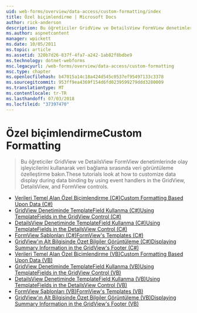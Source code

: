 ```yaml
---
uid: web-forms/overview/data-access/custom-formatting/index
title: Özel biçimlendirme | Microsoft Docs
author: rick-anderson
description: Bu öğreticiler GridView ve DetailsView FormView denetimlerinde olay işleyicilerini kullanarak veri bağlama sırasında veri görüntüleme özelleştirme bakın.
ms.author: aspnetcontent
manager: wpickett
ms.date: 10/05/2011
ms.topic: article
ms.assetid: 320b7d26-837f-4fa7-a242-1ab82f8bdbe9
ms.technology: dotnet-webforms
msc.legacyurl: /web-forms/overview/data-access/custom-formatting
msc.type: chapter
ms.openlocfilehash: b47015a14c18a424d545c0537ef95497133c3378
ms.sourcegitcommit: 953ff9ea4369f154d6fd0239599279ddd3280009
ms.translationtype: MT
ms.contentlocale: tr-TR
ms.lasthandoff: 07/03/2018
ms.locfileid: "37397470"
---
```

<a name="custom-formatting"></a><span data-ttu-id="59fff-103">Özel biçimlendirme</span><span class="sxs-lookup"><span data-stu-id="59fff-103">Custom Formatting</span></span>
====================
> <span data-ttu-id="59fff-104">Bu öğreticiler GridView ve DetailsView FormView denetimlerinde olay işleyicilerini kullanarak veri bağlama sırasında veri görüntüleme özelleştirme bakın.</span><span class="sxs-lookup"><span data-stu-id="59fff-104">These tutorials look at how to customize data display during data binding by using event handlers in the GridView, DetailsView, and FormView controls.</span></span>


- [<span data-ttu-id="59fff-105">Verileri Temel Alan Özel Biçimlendirme (C#)</span><span class="sxs-lookup"><span data-stu-id="59fff-105">Custom Formatting Based Upon Data (C#)</span></span>](custom-formatting-based-upon-data-cs.md)
- [<span data-ttu-id="59fff-106">GridView Denetiminde TemplateField Kullanma (C#)</span><span class="sxs-lookup"><span data-stu-id="59fff-106">Using TemplateFields in the GridView Control (C#)</span></span>](using-templatefields-in-the-gridview-control-cs.md)
- [<span data-ttu-id="59fff-107">DetailsView Denetiminde TemplateField Kullanma (C#)</span><span class="sxs-lookup"><span data-stu-id="59fff-107">Using TemplateFields in the DetailsView Control (C#)</span></span>](using-templatefields-in-the-detailsview-control-cs.md)
- [<span data-ttu-id="59fff-108">FormView Şablonları (C#)</span><span class="sxs-lookup"><span data-stu-id="59fff-108">FormView's Templates (C#)</span></span>](using-the-formview-s-templates-cs.md)
- [<span data-ttu-id="59fff-109">GridView'ın Alt Bilgisinde Özet Bilgiler Görüntüleme (C#)</span><span class="sxs-lookup"><span data-stu-id="59fff-109">Displaying Summary Information in the GridView's Footer (C#)</span></span>](displaying-summary-information-in-the-gridview-s-footer-cs.md)
- [<span data-ttu-id="59fff-110">Verileri Temel Alan Özel Biçimlendirme (VB)</span><span class="sxs-lookup"><span data-stu-id="59fff-110">Custom Formatting Based Upon Data (VB)</span></span>](custom-formatting-based-upon-data-vb.md)
- [<span data-ttu-id="59fff-111">GridView Denetiminde TemplateField Kullanma (VB)</span><span class="sxs-lookup"><span data-stu-id="59fff-111">Using TemplateFields in the GridView Control (VB)</span></span>](using-templatefields-in-the-gridview-control-vb.md)
- [<span data-ttu-id="59fff-112">DetailsView Denetiminde TemplateField Kullanma (VB)</span><span class="sxs-lookup"><span data-stu-id="59fff-112">Using TemplateFields in the DetailsView Control (VB)</span></span>](using-templatefields-in-the-detailsview-control-vb.md)
- [<span data-ttu-id="59fff-113">FormView Şablonları (VB)</span><span class="sxs-lookup"><span data-stu-id="59fff-113">FormView's Templates (VB)</span></span>](using-the-formview-s-templates-vb.md)
- [<span data-ttu-id="59fff-114">GridView'ın Alt Bilgisinde Özet Bilgiler Görüntüleme (VB)</span><span class="sxs-lookup"><span data-stu-id="59fff-114">Displaying Summary Information in the GridView's Footer (VB)</span></span>](displaying-summary-information-in-the-gridview-s-footer-vb.md)
